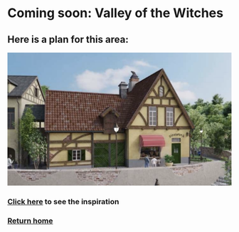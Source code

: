 # Coming soon: Valley of the Witches
## Here is a plan for this area:
![bakery](bakery.png)
### [Click here](https://github.com/mollyjones2023/ghibli-simulacrum/blob/main/5-valley-of-the-witches/kikis.md) to see the inspiration
### [Return home](https://github.com/mollyjones2023/ghibli-simulacrum/tree/main#readme)
